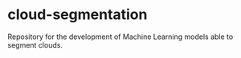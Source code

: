 # cloud-segmentation
Repository for the development of Machine Learning models able to segment clouds.
